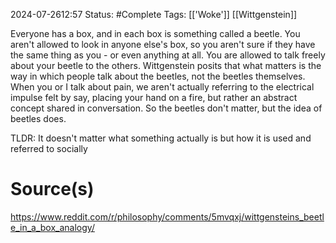 2024-07-2612:57
Status: #Complete 
Tags: [['Woke']] [[Wittgenstein]]

Everyone has a box, and in each box is something called a beetle.
You aren't allowed to look in anyone else's box, so you aren't sure if they have the same thing as you - or even anything at all.
You are allowed to talk freely about your beetle to the others. Wittgenstein posits that what matters is the way in which people talk about the beetles, not the beetles themselves.
When you or I talk about pain, we aren't actually referring to the electrical impulse felt by say, placing your hand on a fire, but rather an abstract concept shared in conversation.
So the beetles don't matter, but the idea of beetles does.

TLDR: It doesn't matter what something actually is but how it is used and referred to socially 
# Source(s) 
https://www.reddit.com/r/philosophy/comments/5mvqxj/wittgensteins_beetle_in_a_box_analogy/ 